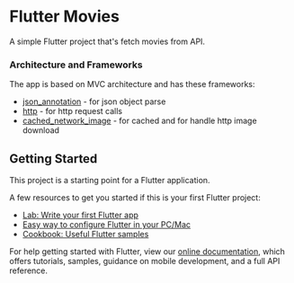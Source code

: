 # Flutter Movies

A simple Flutter project that's fetch movies from API.

### Architecture and Frameworks
The app is based on MVC architecture and has these frameworks:
- [json_annotation](https://flutter.dev/docs/development/data-and-backend/json) - for json object parse
- [http](https://flutter.dev/docs/cookbook/networking/fetch-data) - for http request calls
- [cached_network_image](https://pub.dev/packages/cached_network_image) - for cached and for handle http image download

## Getting Started

This project is a starting point for a Flutter application.

A few resources to get you started if this is your first Flutter project:

- [Lab: Write your first Flutter app](https://flutter.dev/docs/get-started/codelab)
- [Easy way to configure Flutter in your PC/Mac](https://www.youtube.com/watch?v=0gA6o6YWheo)
- [Cookbook: Useful Flutter samples](https://flutter.dev/docs/cookbook)

For help getting started with Flutter, view our
[online documentation](https://flutter.dev/docs), which offers tutorials,
samples, guidance on mobile development, and a full API reference.
